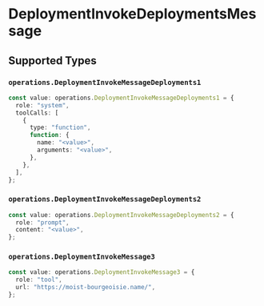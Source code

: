 # DeploymentInvokeDeploymentsMessage


## Supported Types

### `operations.DeploymentInvokeMessageDeployments1`

```typescript
const value: operations.DeploymentInvokeMessageDeployments1 = {
  role: "system",
  toolCalls: [
    {
      type: "function",
      function: {
        name: "<value>",
        arguments: "<value>",
      },
    },
  ],
};
```

### `operations.DeploymentInvokeMessageDeployments2`

```typescript
const value: operations.DeploymentInvokeMessageDeployments2 = {
  role: "prompt",
  content: "<value>",
};
```

### `operations.DeploymentInvokeMessage3`

```typescript
const value: operations.DeploymentInvokeMessage3 = {
  role: "tool",
  url: "https://moist-bourgeoisie.name/",
};
```

